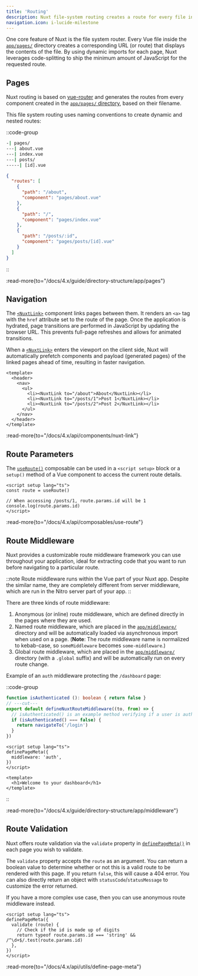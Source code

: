```yaml
---
title: 'Routing'
description: Nuxt file-system routing creates a route for every file in the pages/ directory.
navigation.icon: i-lucide-milestone
---
```


One core feature of Nuxt is the file system router. Every Vue file inside the [`app/pages/`](/docs/4.x/guide/directory-structure/app/pages) directory creates a corresponding URL (or route) that displays the contents of the file. By using dynamic imports for each page, Nuxt leverages code-splitting to ship the minimum amount of JavaScript for the requested route.

## Pages

Nuxt routing is based on [vue-router](https://router.vuejs.org) and generates the routes from every component created in the [`app/pages/` directory](/docs/4.x/guide/directory-structure/app/pages), based on their filename.

This file system routing uses naming conventions to create dynamic and nested routes:

::code-group

```bash [Directory Structure]
-| pages/
---| about.vue
---| index.vue
---| posts/
-----| [id].vue
```

```json [Generated Router File]
{
  "routes": [
    {
      "path": "/about",
      "component": "pages/about.vue"
    },
    {
      "path": "/",
      "component": "pages/index.vue"
    },
    {
      "path": "/posts/:id",
      "component": "pages/posts/[id].vue"
    }
  ]
}
```

::

:read-more{to="/docs/4.x/guide/directory-structure/app/pages"}

## Navigation

The [`<NuxtLink>`](/docs/4.x/api/components/nuxt-link) component links pages between them. It renders an `<a>` tag with the `href` attribute set to the route of the page. Once the application is hydrated, page transitions are performed in JavaScript by updating the browser URL. This prevents full-page refreshes and allows for animated transitions.

When a [`<NuxtLink>`](/docs/4.x/api/components/nuxt-link) enters the viewport on the client side, Nuxt will automatically prefetch components and payload (generated pages) of the linked pages ahead of time, resulting in faster navigation.

```vue [app/pages/index.vue]
<template>
  <header>
    <nav>
      <ul>
        <li><NuxtLink to="/about">About</NuxtLink></li>
        <li><NuxtLink to="/posts/1">Post 1</NuxtLink></li>
        <li><NuxtLink to="/posts/2">Post 2</NuxtLink></li>
      </ul>
    </nav>
  </header>
</template>
```

:read-more{to="/docs/4.x/api/components/nuxt-link"}

## Route Parameters

The [`useRoute()`](/docs/4.x/api/composables/use-route) composable can be used in a `<script setup>` block or a `setup()` method of a Vue component to access the current route details.

```vue twoslash [pages/posts/[id\\].vue]
<script setup lang="ts">
const route = useRoute()

// When accessing /posts/1, route.params.id will be 1
console.log(route.params.id)
</script>
```

:read-more{to="/docs/4.x/api/composables/use-route"}

## Route Middleware

Nuxt provides a customizable route middleware framework you can use throughout your application, ideal for extracting code that you want to run before navigating to a particular route.

::note
Route middleware runs within the Vue part of your Nuxt app. Despite the similar name, they are completely different from server middleware, which are run in the Nitro server part of your app.
::

There are three kinds of route middleware:

1. Anonymous (or inline) route middleware, which are defined directly in the pages where they are used.
2. Named route middleware, which are placed in the [`app/middleware/`](/docs/4.x/guide/directory-structure/app/middleware) directory and will be automatically loaded via asynchronous import when used on a page. (**Note**: The route middleware name is normalized to kebab-case, so `someMiddleware` becomes `some-middleware`.)
3. Global route middleware, which are placed in the [`app/middleware/`](/docs/4.x/guide/directory-structure/app/middleware) directory (with a `.global` suffix) and will be automatically run on every route change.

Example of an `auth` middleware protecting the `/dashboard` page:

::code-group

```ts twoslash [middleware/auth.ts]
function isAuthenticated (): boolean { return false }
// ---cut---
export default defineNuxtRouteMiddleware((to, from) => {
  // isAuthenticated() is an example method verifying if a user is authenticated
  if (isAuthenticated() === false) {
    return navigateTo('/login')
  }
})
```

```vue twoslash [pages/dashboard.vue]
<script setup lang="ts">
definePageMeta({
  middleware: 'auth',
})
</script>

<template>
  <h1>Welcome to your dashboard</h1>
</template>
```

::

:read-more{to="/docs/4.x/guide/directory-structure/app/middleware"}

## Route Validation

Nuxt offers route validation via the `validate` property in [`definePageMeta()`](/docs/4.x/api/utils/define-page-meta) in each page you wish to validate.

The `validate` property accepts the `route` as an argument. You can return a boolean value to determine whether or not this is a valid route to be rendered with this page. If you return `false`, this will cause a 404 error. You can also directly return an object with `statusCode`/`statusMessage` to customize the error returned.

If you have a more complex use case, then you can use anonymous route middleware instead.

```vue twoslash [pages/posts/[id\\].vue]
<script setup lang="ts">
definePageMeta({
  validate (route) {
    // Check if the id is made up of digits
    return typeof route.params.id === 'string' && /^\d+$/.test(route.params.id)
  },
})
</script>
```

:read-more{to="/docs/4.x/api/utils/define-page-meta"}

